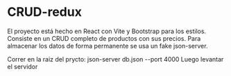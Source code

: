# CRUD-redux

El proyecto está hecho en React con Vite y Bootstrap para los estilos. Consiste en un CRUD completo de productos con sus precios. Para almacenar los datos de forma permanente se usa un fake json-server. 

Correr en la raiz del prycto: json-server db.json --port 4000 
Luego levantar el servidor
